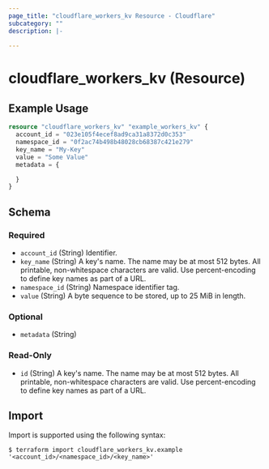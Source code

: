 ```yaml
---
page_title: "cloudflare_workers_kv Resource - Cloudflare"
subcategory: ""
description: |-
  
---
```


# cloudflare_workers_kv (Resource)



## Example Usage

```terraform
resource "cloudflare_workers_kv" "example_workers_kv" {
  account_id = "023e105f4ecef8ad9ca31a8372d0c353"
  namespace_id = "0f2ac74b498b48028cb68387c421e279"
  key_name = "My-Key"
  value = "Some Value"
  metadata = {

  }
}
```

<!-- schema generated by tfplugindocs -->
## Schema

### Required

- `account_id` (String) Identifier.
- `key_name` (String) A key's name. The name may be at most 512 bytes. All printable, non-whitespace characters are valid. Use percent-encoding to define key names as part of a URL.
- `namespace_id` (String) Namespace identifier tag.
- `value` (String) A byte sequence to be stored, up to 25 MiB in length.

### Optional

- `metadata` (String)

### Read-Only

- `id` (String) A key's name. The name may be at most 512 bytes. All printable, non-whitespace characters are valid. Use percent-encoding to define key names as part of a URL.

## Import

Import is supported using the following syntax:

```shell
$ terraform import cloudflare_workers_kv.example '<account_id>/<namespace_id>/<key_name>'
```
